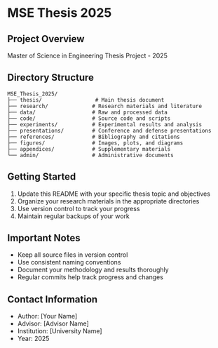 # MSE Thesis 2025

## Project Overview
Master of Science in Engineering Thesis Project - 2025

## Directory Structure
```
MSE_Thesis_2025/
├── thesis/                 # Main thesis document
├── research/              # Research materials and literature
├── data/                  # Raw and processed data
├── code/                  # Source code and scripts
├── experiments/           # Experimental results and analysis
├── presentations/         # Conference and defense presentations
├── references/            # Bibliography and citations
├── figures/               # Images, plots, and diagrams
├── appendices/            # Supplementary materials
└── admin/                 # Administrative documents
```

## Getting Started
1. Update this README with your specific thesis topic and objectives
2. Organize your research materials in the appropriate directories
3. Use version control to track your progress
4. Maintain regular backups of your work

## Important Notes
- Keep all source files in version control
- Use consistent naming conventions
- Document your methodology and results thoroughly
- Regular commits help track progress and changes

## Contact Information
- Author: [Your Name]
- Advisor: [Advisor Name]
- Institution: [University Name]
- Year: 2025
